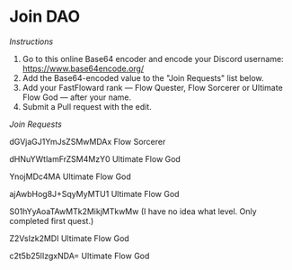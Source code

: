 # Join DAO

*Instructions*

1. Go to this online Base64 encoder and encode your Discord username: https://www.base64encode.org/
2. Add the Base64-encoded value to the "Join Requests" list below.
3. Add your FastFloward rank — Flow Quester, Flow Sorcerer or Ultimate Flow God — after your name.
4. Submit a Pull request with the edit.

*Join Requests*

dGVjaGJ1YmJsZSMwMDAx Flow Sorcerer

dHNuYWtlamFrZSM4MzY0 Ultimate Flow God

YnojMDc4MA Ultimate Flow God

ajAwbHog8J+SqyMyMTU1 Ultimate Flow God

S01hYyAoaTAwMTk2MikjMTkwMw (I have no idea what level. Only completed first quest.)

Z2VsIzk2MDI Ultimate Flow God

c2t5b25lIzgxNDA=  Ultimate Flow God